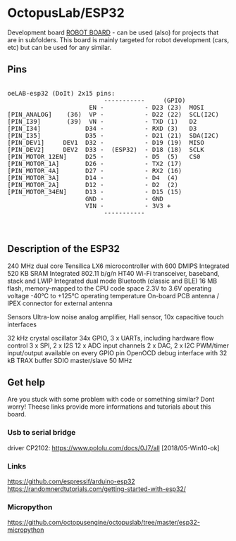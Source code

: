 # OctopusLab/ESP32

Development board [ROBOT BOARD]("http://www.octopuslab.cz/index.php/vyvojove-desky/robot-board") - can be used (also) for projects that are in subfolders. This board is mainly targeted for robot development (cars, etc) but can be used for any similar.

## Pins

<pre>

oeLAB-esp32 (DoIt) 2x15 pins:                               [ROBOT Board]:
                          -----------     (GPIO)
                      EN -           - D23 (23)  MOSI       [SPI_MOSI_PIN] 
[PIN_ANALOG]    (36)  VP -           - D22 (22)  SCL(I2C)   [I2C_SCL_PIN]
[PIN_I39]       (39)  VN -           - TXD (1)   D2
[PIN_I34]            D34 -           - RXD (3)   D3
[PIN_I35]            D35 -           - D21 (21)  SDA(I2C)   [I2C_SDA_PIN]
[PIN_DEV1]     DEV1  D32 -           - D19 (19)  MISO       [SPI_MISO_PIN]
[PIN_DEV2]     DEV2  D33 -  (ESP32)  - D18 (18)  SCLK       [SPI_CLK_PIN]
[PIN_MOTOR_12EN]     D25 -           - D5  (5)   CS0        [SPI_CS0_PIN]
[PIN_MOTOR_1A]       D26 -           - TX2 (17)             [PIN_SERVO1] /PWM1
[PIN_MOTOR_4A]       D27 -           - RX2 (16)             [PIN_SERVO2] /PWM2
[PIN_MOTOR_3A]       D14 -           - D4  (4)              [PIN_SERVO3] /PWM3
[PIN_MOTOR_2A]       D12 -           - D2  (2)              [BUILT_IN_LED]
[PIN_MOTOR_34EN]     D13 -           - D15 (15)             [PIN_WS_LED]     
                     GND -           - GND
                     VIN -           - 3V3 +
                          -----------
                          
   </pre>

## Description of the ESP32
240 MHz dual core Tensilica LX6 microcontroller with 600 DMIPS
Integrated 520 KB SRAM
Integrated 802.11 b/g/n HT40 Wi-Fi transceiver, baseband, stack and LWIP
Integrated dual mode Bluetooth (classic and BLE)
16 MB flash, memory-mapped to the CPU code space
2.3V to 3.6V operating voltage
-40°C to +125°C operating temperature
On-board PCB antenna / IPEX connector for external antenna

Sensors	
Ultra-low noise analog amplifier, Hall sensor, 10x capacitive touch interfaces

32 kHz crystal oscillator
34x GPIO, 3 x UARTs, including hardware flow control
3 x SPI, 2 x I2S
12 x ADC input channels
2 x DAC, 2 x I2C
PWM/timer input/output available on every GPIO pin
OpenOCD debug interface with 32 kB TRAX buffer
SDIO master/slave 50 MHz

## Get help

Are you stuck with some problem with code or something similar? Dont worry! Theese links provide more informations and tutorials about this board.

### Usb to serial bridge
driver CP2102: https://www.pololu.com/docs/0J7/all [2018/05-Win10-ok]

### Links
https://github.com/espressif/arduino-esp32
https://randomnerdtutorials.com/getting-started-with-esp32/

### Micropython
https://github.com/octopusengine/octopuslab/tree/master/esp32-micropython
